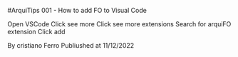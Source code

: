 #ArquiTips 001 - How to add FO to Visual Code

Open VSCode
Click see more
Click see more extensions
Search for arquiFO extension
Click add

By cristiano Ferro
Publiushed at 11/12/2022